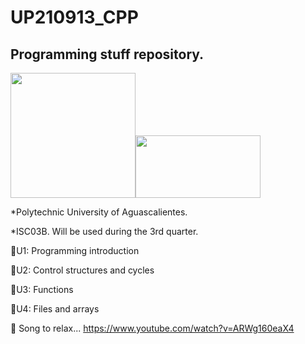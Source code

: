 # UP210913_CPP
## Programming stuff repository.

<img src="http://upload.wikimedia.org/wikipedia/commons/thumb/1/18/ISO_C%2B%2B_Logo.svg/1822px-ISO_C%2B%2B_Logo.svg.png" width="200" height="200" /><img src="https://sii.upa.edu.mx/image/icono/logo_upp.png" width="200" height="100" />

*Polytechnic University of Aguascalientes. 

*ISC03B. Will be used during the 3rd quarter.

📂U1: Programming introduction

📂U2: Control structures and cycles

📂U3: Functions

📂U4: Files and arrays

🎵 Song to relax...  https://www.youtube.com/watch?v=ARWg160eaX4
